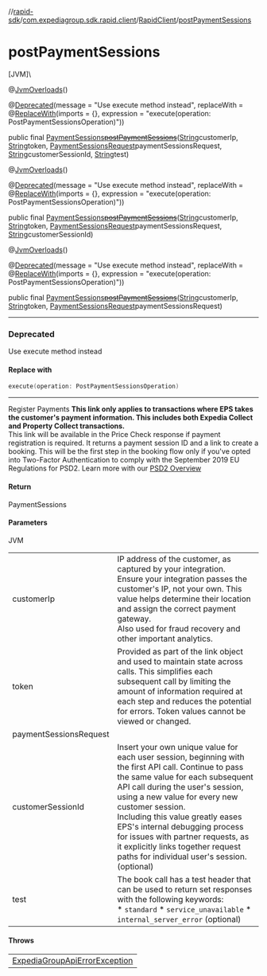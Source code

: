 //[rapid-sdk](../../../index.md)/[com.expediagroup.sdk.rapid.client](../index.md)/[RapidClient](index.md)/[postPaymentSessions](post-payment-sessions.md)

# postPaymentSessions

[JVM]\

@[JvmOverloads](https://kotlinlang.org/api/latest/jvm/stdlib/kotlin.jvm/-jvm-overloads/index.html)()

@[Deprecated](https://kotlinlang.org/api/latest/jvm/stdlib/kotlin/-deprecated/index.html)(message = &quot;Use execute method instead&quot;, replaceWith = @[ReplaceWith](https://kotlinlang.org/api/latest/jvm/stdlib/kotlin/-replace-with/index.html)(imports = {}, expression = &quot;execute(operation: PostPaymentSessionsOperation)&quot;))

public final [PaymentSessions](../../com.expediagroup.sdk.rapid.models/-payment-sessions/index.md)[~~postPaymentSessions~~](post-payment-sessions.md)([String](https://docs.oracle.com/javase/8/docs/api/java/lang/String.html)customerIp, [String](https://docs.oracle.com/javase/8/docs/api/java/lang/String.html)token, [PaymentSessionsRequest](../../com.expediagroup.sdk.rapid.models/-payment-sessions-request/index.md)paymentSessionsRequest, [String](https://docs.oracle.com/javase/8/docs/api/java/lang/String.html)customerSessionId, [String](https://docs.oracle.com/javase/8/docs/api/java/lang/String.html)test)

@[JvmOverloads](https://kotlinlang.org/api/latest/jvm/stdlib/kotlin.jvm/-jvm-overloads/index.html)()

@[Deprecated](https://kotlinlang.org/api/latest/jvm/stdlib/kotlin/-deprecated/index.html)(message = &quot;Use execute method instead&quot;, replaceWith = @[ReplaceWith](https://kotlinlang.org/api/latest/jvm/stdlib/kotlin/-replace-with/index.html)(imports = {}, expression = &quot;execute(operation: PostPaymentSessionsOperation)&quot;))

public final [PaymentSessions](../../com.expediagroup.sdk.rapid.models/-payment-sessions/index.md)[~~postPaymentSessions~~](post-payment-sessions.md)([String](https://docs.oracle.com/javase/8/docs/api/java/lang/String.html)customerIp, [String](https://docs.oracle.com/javase/8/docs/api/java/lang/String.html)token, [PaymentSessionsRequest](../../com.expediagroup.sdk.rapid.models/-payment-sessions-request/index.md)paymentSessionsRequest, [String](https://docs.oracle.com/javase/8/docs/api/java/lang/String.html)customerSessionId)

@[JvmOverloads](https://kotlinlang.org/api/latest/jvm/stdlib/kotlin.jvm/-jvm-overloads/index.html)()

@[Deprecated](https://kotlinlang.org/api/latest/jvm/stdlib/kotlin/-deprecated/index.html)(message = &quot;Use execute method instead&quot;, replaceWith = @[ReplaceWith](https://kotlinlang.org/api/latest/jvm/stdlib/kotlin/-replace-with/index.html)(imports = {}, expression = &quot;execute(operation: PostPaymentSessionsOperation)&quot;))

public final [PaymentSessions](../../com.expediagroup.sdk.rapid.models/-payment-sessions/index.md)[~~postPaymentSessions~~](post-payment-sessions.md)([String](https://docs.oracle.com/javase/8/docs/api/java/lang/String.html)customerIp, [String](https://docs.oracle.com/javase/8/docs/api/java/lang/String.html)token, [PaymentSessionsRequest](../../com.expediagroup.sdk.rapid.models/-payment-sessions-request/index.md)paymentSessionsRequest)

---

### Deprecated

Use execute method instead

#### Replace with

```kotlin
execute(operation: PostPaymentSessionsOperation)
```
---

Register Payments <b>This link only applies to transactions where EPS takes the customer's payment information. This includes both Expedia Collect and Property Collect transactions.</b><br> This link will be available in the Price Check response if payment registration is required. It returns a payment session ID and a link to create a booking. This will be the first step in the booking flow only if you've opted into Two-Factor Authentication to comply with the September 2019 EU Regulations for PSD2. Learn more with our [PSD2 Overview](https://developers.expediagroup.com/docs/rapid/lodging/booking/psd2-regulation)

#### Return

PaymentSessions

#### Parameters

JVM

| | |
|---|---|
| customerIp | IP address of the customer, as captured by your integration.<br> Ensure your integration passes the customer's IP, not your own. This value helps determine their location and assign the correct payment gateway.<br> Also used for fraud recovery and other important analytics. |
| token | Provided as part of the link object and used to maintain state across calls. This simplifies each subsequent call by limiting the amount of information required at each step and reduces the potential for errors. Token values cannot be viewed or changed. |
| paymentSessionsRequest |
| customerSessionId | Insert your own unique value for each user session, beginning with the first API call. Continue to pass the same value for each subsequent API call during the user's session, using a new value for every new customer session.<br> Including this value greatly eases EPS's internal debugging process for issues with partner requests, as it explicitly links together request paths for individual user's session.  (optional) |
| test | The book call has a test header that can be used to return set responses with the following keywords:<br> * `standard` * `service_unavailable` * `internal_server_error`  (optional) |

#### Throws

| |
|---|
| [ExpediaGroupApiErrorException](../../com.expediagroup.sdk.rapid.models.exception/-expedia-group-api-error-exception/index.md) |

